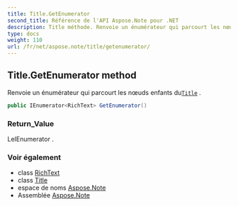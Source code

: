 ```yaml
---
title: Title.GetEnumerator
second_title: Référence de l'API Aspose.Note pour .NET
description: Title méthode. Renvoie un énumérateur qui parcourt les nœuds enfants duTitle .
type: docs
weight: 110
url: /fr/net/aspose.note/title/getenumerator/
---
```

## Title.GetEnumerator method

Renvoie un énumérateur qui parcourt les nœuds enfants du[`Title`](../) .

```csharp
public IEnumerator<RichText> GetEnumerator()
```

### Return_Value

LeIEnumerator .

### Voir également

* class [RichText](../../richtext/)
* class [Title](../)
* espace de noms [Aspose.Note](../../title/)
* Assemblée [Aspose.Note](../../../)


